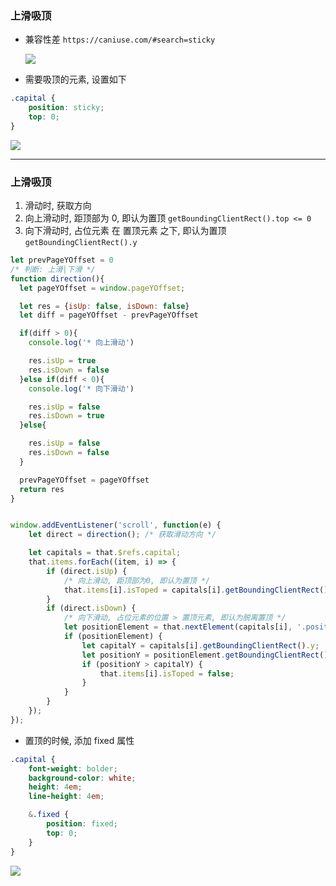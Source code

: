 ### 上滑吸顶

* 兼容性差 `https://caniuse.com/#search=sticky` 

  ![](https://databasing.oss-cn-beijing.aliyuncs.com/markdown/20200215133533.png)

* 需要吸顶的元素, 设置如下

``` css
.capital {
    position: sticky;
    top: 0;
}
```

![](https://databasing.oss-cn-beijing.aliyuncs.com/markdown/20200215132510.gif)

---

### 上滑吸顶

1. 滑动时, 获取方向
2. 向上滑动时, 距顶部为 0, 即认为置顶 `getBoundingClientRect().top <= 0` 
3. 向下滑动时, 占位元素 在 置顶元素 之下, 即认为置顶 `getBoundingClientRect().y` 

``` js
let prevPageYOffset = 0
/* 判断: 上滑|下滑 */
function direction(){
  let pageYOffset = window.pageYOffset;

  let res = {isUp: false, isDown: false}
  let diff = pageYOffset - prevPageYOffset

  if(diff > 0){
    console.log('* 向上滑动')

    res.isUp = true
    res.isDown = false
  }else if(diff < 0){
    console.log('* 向下滑动')

    res.isUp = false
    res.isDown = true
  }else{

    res.isUp = false
    res.isDown = false
  }

  prevPageYOffset = pageYOffset
  return res
}


window.addEventListener('scroll', function(e) {
    let direct = direction(); /* 获取滑动方向 */

    let capitals = that.$refs.capital;
    that.items.forEach((item, i) => {
        if (direct.isUp) {
            /* 向上滑动, 距顶部为0, 即认为置顶 */
            that.items[i].isToped = capitals[i].getBoundingClientRect().top <= 0;
        }
        if (direct.isDown) {
            /* 向下滑动, 占位元素的位置 > 置顶元素, 即认为脱离置顶 */
            let positionElement = that.nextElement(capitals[i], '.position');
            if (positionElement) {
                let capitalY = capitals[i].getBoundingClientRect().y;
                let positionY = positionElement.getBoundingClientRect().y;
                if (positionY > capitalY) {
                    that.items[i].isToped = false;
                }
            }
        }
    });
});
```

* 置顶的时候, 添加 fixed 属性

``` scss
.capital {
	font-weight: bolder;
	background-color: white;
	height: 4em;
	line-height: 4em;

	&.fixed {
		position: fixed;
		top: 0;
	}
}
```

![](https://databasing.oss-cn-beijing.aliyuncs.com/markdown/20200215153500.gif)

